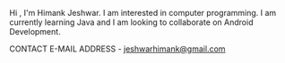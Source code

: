 Hi , I'm Himank Jeshwar.
I am interested in computer programming.
I am currently learning Java and I am looking to collaborate on Android Development.

CONTACT E-MAIL ADDRESS - jeshwarhimank@gmail.com
